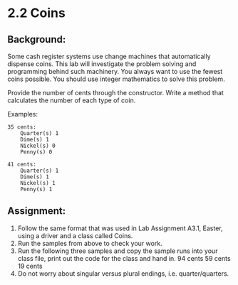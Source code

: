 # 2.2 Coins


## Background:
Some cash register systems use change machines that automatically dispense coins. This lab will
investigate the problem solving and programming behind such machinery. You always want to use
the fewest coins possible. You should use integer mathematics to solve this problem.

Provide the number of cents through the constructor. Write a method that calculates the number of
each type of coin.

Examples:

    35 cents:
        Quarter(s) 1
        Dime(s) 1
        Nickel(s) 0
        Penny(s) 0

    41 cents:
        Quarter(s) 1
        Dime(s) 1
        Nickel(s) 1
        Penny(s) 1

## Assignment:
1. Follow the same format that was used in Lab Assignment A3.1, Easter, using a driver and a class
called Coins.
2. Run the samples from above to check your work.
3. Run the following three samples and copy the sample runs into your class file, print out the code
for the class and hand in.
94 cents
59 cents
19 cents
4. Do not worry about singular versus plural endings, i.e. quarter/quarters.